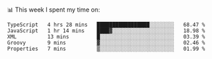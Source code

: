 📊 This week I spent my time on:
<!--START_SECTION:waka-->

```text
TypeScript   4 hrs 28 mins   █████████████████░░░░░░░░   68.47 %
JavaScript   1 hr 14 mins    ████▓░░░░░░░░░░░░░░░░░░░░   18.98 %
XML          13 mins         █░░░░░░░░░░░░░░░░░░░░░░░░   03.39 %
Groovy       9 mins          ▓░░░░░░░░░░░░░░░░░░░░░░░░   02.46 %
Properties   7 mins          ▒░░░░░░░░░░░░░░░░░░░░░░░░   01.99 %
```

<!--END_SECTION:waka-->

